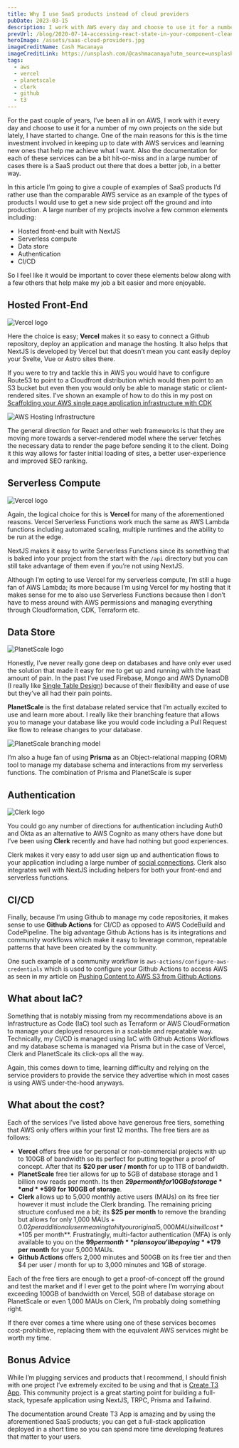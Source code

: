 ```yaml
---
title: Why I use SaaS products instead of cloud providers
pubDate: 2023-03-15
description: I work with AWS every day and choose to use it for a number of my own projects but lately I've started to change. Lets explore some SaaS products out there that will do a better job, in a better way.
prevUrl: /blog/2020-07-14-accessing-react-state-in-your-component-cleanup-with-hooks/
heroImage: /assets/saas-cloud-providers.jpg
imageCreditName: Cash Macanaya
imageCreditLink: https://unsplash.com/@cashmacanaya?utm_source=unsplash&utm_medium=referral&utm_content=creditCopyText
tags:
  - aws
  - vercel
  - planetscale
  - clerk
  - github
  - t3
---
```


For the past couple of years, I’ve been all in on AWS, I work with it every day and choose to use it for a number of my own projects on the side but lately, I have started to change. One of the main reasons for this is the time investment involved in keeping up to date with AWS services and learning new ones that help me achieve what I want. Also the documentation for each of these services can be a bit hit-or-miss and in a large number of cases there is a SaaS product out there that does a better job, in a better way.

In this article I’m going to give a couple of examples of SaaS products I’d rather use than the comparable AWS service as an example of the types of products I would use to get a new side project off the ground and into production. A large number of my projects involve a few common elements including:

- Hosted front-end built with NextJS
- Serverless compute
- Data store
- Authentication
- CI/CD

So I feel like it would be important to cover these elements below along with a few others that help make my job a bit easier and more enjoyable.

## Hosted Front-End

<img src="/assets/Vercel_logo_black.svg" alt="Vercel logo" style="max-width: 500px">

Here the choice is easy; **Vercel** makes it so easy to connect a Github repository, deploy an application and manage the hosting. It also helps that NextJS is developed by Vercel but that doesn’t mean you cant easily deploy your Svelte, Vue or Astro sites there.

If you were to try and tackle this in AWS you would have to configure Route53 to point to a Cloudfront distribution which would then point to an S3 bucket but even then you would only be able to manage static or client-rendered sites. I've shown an example of how to do this in my post on [Scaffolding your AWS single page application infrastructure with CDK](/blog/scaffolding-your-aws-single-page-application-infrastructure-with-cdk)

![AWS Hosting Infrastructure](/assets/cdk-hosting-infrastructure.png)

The general direction for React and other web frameworks is that they are moving more towards a server-rendered model where the server fetches the necessary data to render the page before sending it to the client. Doing it this way allows for faster initial loading of sites, a better user-experience and improved SEO ranking.

## Serverless Compute

<img src="/assets/Vercel_logo_black.svg" alt="Vercel logo" style="max-width: 500px">

Again, the logical choice for this is **Vercel** for many of the aforementioned reasons. Vercel Serverless Functions work much the same as AWS Lambda functions including automated scaling, multiple runtimes and the ability to be run at the edge.

NextJS makes it easy to write Serverless Functions since its something that is baked into your project from the start with the `/api` directory but you can still take advantage of them even if you’re not using NextJS.

Although I’m opting to use Vercel for my serverless compute, I’m still a huge fan of AWS Lambda; its more because I’m using Vercel for my hosting that it makes sense for me to also use Serverless Functions because then I don’t have to mess around with AWS permissions and managing everything through Cloudformation, CDK, Terraform etc.

## Data Store

<img src="/assets/planetscale-logo.png" alt="PlanetScale logo" style="max-width: 500px">

Honestly, I’ve never really gone deep on databases and have only ever used the solution that made it easy for me to get up and running with the least amount of pain. In the past I’ve used Firebase, Mongo and AWS DynamoDB (I really like [Single Table Design](https://aws.amazon.com/blogs/compute/creating-a-single-table-design-with-amazon-dynamodb/)) because of their flexibility and ease of use but they’ve all had their pain points.

**PlanetScale** is the first database related service that I’m actually excited to use and learn more about. I really like their branching feature that allows you to manage your database like you would code including a Pull Request like flow to release changes to your database.

![PlanetScale branching model](https://planetscale-images.imgix.net/assets/docs/concepts/branching/diagram.png)

I’m also a huge fan of using **Prisma** as an Object-relational mapping (ORM) tool to manage my database schema and interactions from my serverless functions. The combination of Prisma and PlanetScale is super

## Authentication

<img src="/assets/clerk-logo.svg" alt="Clerk logo" style="max-width: 500px">

You could go any number of directions for authentication including Auth0 and Okta as an alternative to AWS Cognito as many others have done but I’ve been using **Clerk** recently and have had nothing but good experiences.

Clerk makes it very easy to add user sign up and authentication flows to your application including a large number of [social connections](https://clerk.dev/docs/authentication/social-connections-oauth). Clerk also integrates well with NextJS including helpers for both your front-end and serverless functions.

## CI/CD

Finally, because I’m using Github to manage my code repositories, it makes sense to use **Github Actions** for CI/CD as opposed to AWS CodeBuild and CodePipeline. The big advantage Github Actions has is its integrations and community workflows which make it easy to leverage common, repeatable patterns that have been created by the community.

One such example of a community workflow is `aws-actions/configure-aws-credentials` which is used to configure your Github Actions to access AWS as seen in my article on [Pushing Content to AWS S3 from Github Actions](https://www.timveletta.com/blog/pushing-content-to-s3-from-github-actions).

## What about IaC?

Something that is notably missing from my recommendations above is an Infrastructure as Code (IaC) tool such as Terraform or AWS CloudFormation to manage your deployed resources in a scalable and repeatable way. Technically, my CI/CD is managed using IaC with Github Actions Workflows and my database schema is managed via Prisma but in the case of Vercel, Clerk and PlanetScale its click-ops all the way.

Again, this comes down to time, learning difficulty and relying on the service providers to provide the service they advertise which in most cases is using AWS under-the-hood anyways.

## What about the cost?

Each of the services I’ve listed above have generous free tiers, something that AWS only offers within your first 12 months. The free tiers are as follows:

- **Vercel** offers free use for personal or non-commercial projects with up to 100GB of bandwidth so its perfect for putting together a proof of concept. After that its **$20 per user / month** for up to 1TB of bandwidth.
- **PlanetScale** free tier allows for up to 5GB of database storage and 1 billion row reads per month. Its then **$29 per month for 10GB of storage** and **$599 for 100GB of storage**.
- **Clerk** allows up to 5,000 monthly active users (MAUs) on its free tier however it must include the Clerk branding. The remaining pricing structure confused me a bit; its **$25 per month** to remove the branding but allows for only 1,000 MAUs + $0.02 per additional user meaning to hit your original 5,000 MAUs it will cost **$105 per month**. Frustratingly, multi-factor authentication (MFA) is only available to you on the **$99 per month** plan so you’ll be paying **$179 per month** for your 5,000 MAUs.
- **Github Actions** offers 2,000 minutes and 500GB on its free tier and then $4 per user / month for up to 3,000 minutes and 1GB of storage.

Each of the free tiers are enough to get a proof-of-concept off the ground and test the market and if I ever get to the point where I’m worrying about exceeding 100GB of bandwidth on Vercel, 5GB of database storage on PlanetScale or even 1,000 MAUs on Clerk, I’m probably doing something right.

If there ever comes a time where using one of these services becomes cost-prohibitive, replacing them with the equivalent AWS services might be worth my time.

## Bonus Advice

While I’m plugging services and products that I recommend, I should finish with one project I’ve extremely excited to be using and that is [Create T3 App](https://create.t3.gg/). This community project is a great starting point for building a full-stack, typesafe application using NextJS, TRPC, Prisma and Tailwind.

The documentation around Create T3 App is amazing and by using the aforementioned SaaS products; you can get a full-stack application deployed in a short time so you can spend more time developing features that matter to your users.
